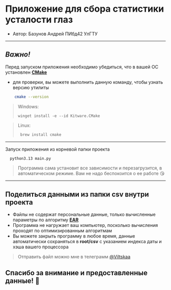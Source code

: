 # Приложение для сбора статистики усталости глаз
- Автор: Базунов Андрей ПИбд42 УлГТУ

---

## _Важно!_

Перед запуском приложения необходимо убедиться, что в вашей ОС установлен **[CMake](https://cmake.org)**

- для проверки, вы можете выполнить данную команду, чтобы узнать версию утилиты 

```bash
    cmake --version
```

> Windows:
>```
>winget install -e --id Kitware.CMake
>```

>Linux:
>```bash
>  brew install cmake
>```

---
Запуск приложения из корневой папки проекта

```bash
  python3.13 main.py
```

> Программа сама установит все зависимости и перезагрузится, в автоматическом режиме. 
> Вам не надо беспокоится о ее работе 😘

---
## Поделиться данными из папки csv внутри проекта
- Файлы не содержат персональные данные, только вычисленные параметры по алгоритму **[EAR](https://ijarsct.co.in/Paper7843.pdf)**
- Программа не нагружает ваш компьютер, посколько вычисления проходят по оптимизированным алгоритмам
- Вы можете закрыть программу в любое время, данные автоматически сохраняться в **root/csv** 
с указанием индекса даты и хэша вашего процессора

> Отправить файл можно мне в телеграмм [@Viltskaa](https://t.me/Viltskaa?&text=hello)

## Спасибо за внимание и предоставленные данные! 🥰